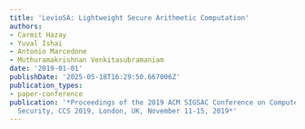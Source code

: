 ```yaml
---
title: 'LevioSA: Lightweight Secure Arithmetic Computation'
authors:
- Carmit Hazay
- Yuval Ishai
- Antonio Marcedone
- Muthuramakrishnan Venkitasubramaniam
date: '2019-01-01'
publishDate: '2025-05-18T16:29:50.667006Z'
publication_types:
- paper-conference
publication: '*Proceedings of the 2019 ACM SIGSAC Conference on Computer and Communications
  Security, CCS 2019, London, UK, November 11-15, 2019*'
---
```

